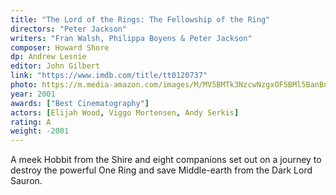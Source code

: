 ```yaml
---
title: "The Lord of the Rings: The Fellowship of the Ring"
directors: "Peter Jackson"
writers: "Fran Walsh, Philippa Boyens & Peter Jackson"
composer: Howard Shore
dp: Andrew Lesnie
editor: John Gilbert
link: "https://www.imdb.com/title/tt0120737"
photo: https://m.media-amazon.com/images/M/MV5BMTk3NzcwNzgxOF5BMl5BanBnXkFtZTYwMjEzNjY2._V1_FMjpg_UX300_.jpg
year: 2001
awards: ["Best Cinematography"]
actors: [Elijah Wood, Viggo Mortensen, Andy Serkis]
rating: A
weight: -2001
---
```

A meek Hobbit from the Shire and eight companions set out on a journey to destroy the powerful One Ring and save Middle-earth from the Dark Lord Sauron.